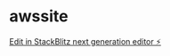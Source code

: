 # awssite

[Edit in StackBlitz next generation editor ⚡️](https://stackblitz.com/~/github.com/quincysting911/awssite)